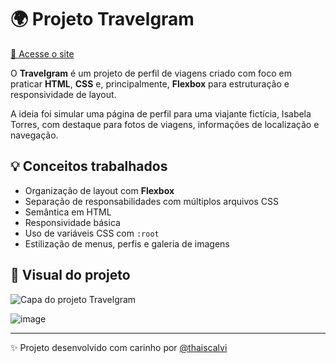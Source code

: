 # 🌍 Projeto Travelgram

[🔗 Acesse o site](https://thaiscalvi.github.io/Projeto-Travelgram/)

O **Travelgram** é um projeto de perfil de viagens criado com foco em praticar **HTML**, **CSS** e, principalmente, **Flexbox** para estruturação e responsividade de layout.

A ideia foi simular uma página de perfil para uma viajante fictícia, Isabela Torres, com destaque para fotos de viagens, informações de localização e navegação.

## 💡 Conceitos trabalhados
- Organização de layout com **Flexbox**
- Separação de responsabilidades com múltiplos arquivos CSS
- Semântica em HTML
- Responsividade básica
- Uso de variáveis CSS com `:root`
- Estilização de menus, perfis e galeria de imagens

## 📸 Visual do projeto

<img src="https://raw.githubusercontent.com/thaiscalvi/Projeto-Travelgram/main/assets/images/Image-Preview.png" alt="Capa do projeto Travelgram" />

![image](https://github.com/user-attachments/assets/1c7d7de2-2ec1-4028-b7a2-6f6b6d126496)

---

✨ Projeto desenvolvido com carinho por [@thaiscalvi](https://github.com/thaiscalvi)
